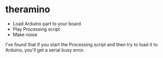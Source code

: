 theramino
=========

* Load Arduino part to your board
* Play Processing script
* Make noise

I've found that if you start the Processing script and then try to load it to Arduino, you'll get a serial busy error.
